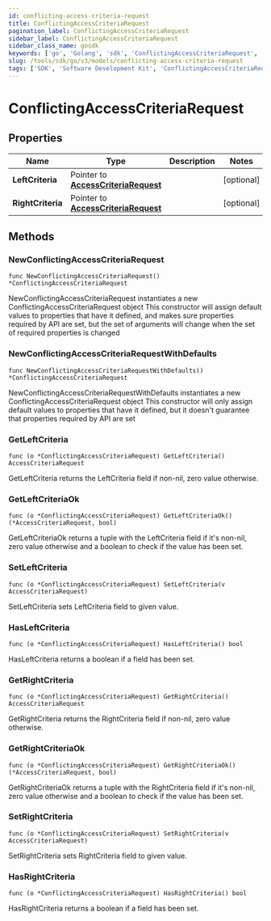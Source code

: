 ```yaml
---
id: conflicting-access-criteria-request
title: ConflictingAccessCriteriaRequest
pagination_label: ConflictingAccessCriteriaRequest
sidebar_label: ConflictingAccessCriteriaRequest
sidebar_class_name: gosdk
keywords: ['go', 'Golang', 'sdk', 'ConflictingAccessCriteriaRequest', 'ConflictingAccessCriteriaRequest'] 
slug: /tools/sdk/go/v3/models/conflicting-access-criteria-request
tags: ['SDK', 'Software Development Kit', 'ConflictingAccessCriteriaRequest', 'ConflictingAccessCriteriaRequest']
---
```


# ConflictingAccessCriteriaRequest

## Properties

Name | Type | Description | Notes
------------ | ------------- | ------------- | -------------
**LeftCriteria** | Pointer to [**AccessCriteriaRequest**](access-criteria-request) |  | [optional] 
**RightCriteria** | Pointer to [**AccessCriteriaRequest**](access-criteria-request) |  | [optional] 

## Methods

### NewConflictingAccessCriteriaRequest

`func NewConflictingAccessCriteriaRequest() *ConflictingAccessCriteriaRequest`

NewConflictingAccessCriteriaRequest instantiates a new ConflictingAccessCriteriaRequest object
This constructor will assign default values to properties that have it defined,
and makes sure properties required by API are set, but the set of arguments
will change when the set of required properties is changed

### NewConflictingAccessCriteriaRequestWithDefaults

`func NewConflictingAccessCriteriaRequestWithDefaults() *ConflictingAccessCriteriaRequest`

NewConflictingAccessCriteriaRequestWithDefaults instantiates a new ConflictingAccessCriteriaRequest object
This constructor will only assign default values to properties that have it defined,
but it doesn't guarantee that properties required by API are set

### GetLeftCriteria

`func (o *ConflictingAccessCriteriaRequest) GetLeftCriteria() AccessCriteriaRequest`

GetLeftCriteria returns the LeftCriteria field if non-nil, zero value otherwise.

### GetLeftCriteriaOk

`func (o *ConflictingAccessCriteriaRequest) GetLeftCriteriaOk() (*AccessCriteriaRequest, bool)`

GetLeftCriteriaOk returns a tuple with the LeftCriteria field if it's non-nil, zero value otherwise
and a boolean to check if the value has been set.

### SetLeftCriteria

`func (o *ConflictingAccessCriteriaRequest) SetLeftCriteria(v AccessCriteriaRequest)`

SetLeftCriteria sets LeftCriteria field to given value.

### HasLeftCriteria

`func (o *ConflictingAccessCriteriaRequest) HasLeftCriteria() bool`

HasLeftCriteria returns a boolean if a field has been set.

### GetRightCriteria

`func (o *ConflictingAccessCriteriaRequest) GetRightCriteria() AccessCriteriaRequest`

GetRightCriteria returns the RightCriteria field if non-nil, zero value otherwise.

### GetRightCriteriaOk

`func (o *ConflictingAccessCriteriaRequest) GetRightCriteriaOk() (*AccessCriteriaRequest, bool)`

GetRightCriteriaOk returns a tuple with the RightCriteria field if it's non-nil, zero value otherwise
and a boolean to check if the value has been set.

### SetRightCriteria

`func (o *ConflictingAccessCriteriaRequest) SetRightCriteria(v AccessCriteriaRequest)`

SetRightCriteria sets RightCriteria field to given value.

### HasRightCriteria

`func (o *ConflictingAccessCriteriaRequest) HasRightCriteria() bool`

HasRightCriteria returns a boolean if a field has been set.


